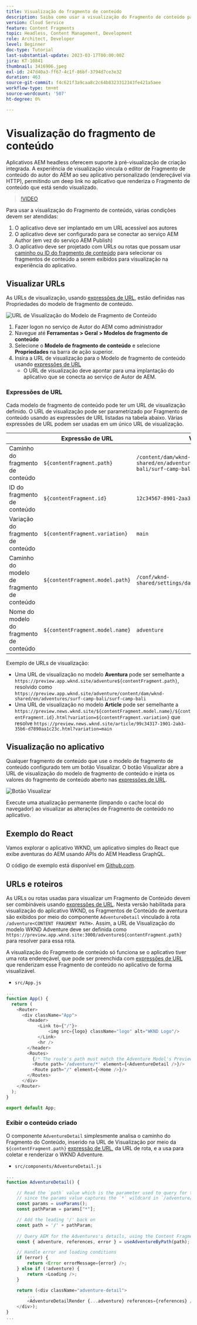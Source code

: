 ```yaml
---
title: Visualização do fragmento de conteúdo
description: Saiba como usar a visualização do Fragmento de conteúdo para todos os autores para ver rapidamente como as alterações de conteúdo afetam suas experiências AEM Headless.
version: Cloud Service
feature: Content Fragments
topic: Headless, Content Management, Development
role: Architect, Developer
level: Beginner
doc-type: Tutorial
last-substantial-update: 2023-03-17T00:00:00Z
jira: KT-10841
thumbnail: 3416906.jpeg
exl-id: 247d40a3-ff67-4c1f-86bf-3794d7ce3e32
duration: 463
source-git-commit: f4c621f3a9caa8c2c64b8323312343fe421a5aee
workflow-type: tm+mt
source-wordcount: '507'
ht-degree: 0%

---
```


# Visualização do fragmento de conteúdo

Aplicativos AEM headless oferecem suporte à pré-visualização de criação integrada. A experiência de visualização vincula o editor de Fragmento de conteúdo do autor do AEM ao seu aplicativo personalizado (endereçável via HTTP), permitindo um deep link no aplicativo que renderiza o Fragmento de conteúdo que está sendo visualizado.

>[!VIDEO](https://video.tv.adobe.com/v/3416906?quality=12&learn=on)

Para usar a visualização do Fragmento de conteúdo, várias condições devem ser atendidas:

1. O aplicativo deve ser implantado em um URL acessível aos autores
1. O aplicativo deve ser configurado para se conectar ao serviço AEM Author (em vez do serviço AEM Publish)
1. O aplicativo deve ser projetado com URLs ou rotas que possam usar [caminho ou ID do fragmento de conteúdo](#url-expressions) para selecionar os fragmentos de conteúdo a serem exibidos para visualização na experiência do aplicativo.

## Visualizar URLs

As URLs de visualização, usando [expressões de URL](#url-expressions), estão definidas nas Propriedades do modelo de fragmento de conteúdo.

![URL de Visualização do Modelo de Fragmento de Conteúdo](./assets/preview/cf-model-preview-url.png)

1. Fazer logon no serviço de Autor do AEM como administrador
1. Navegue até __Ferramentas > Geral > Modelos de fragmento de conteúdo__
1. Selecione o __Modelo de fragmento de conteúdo__ e selecione __Propriedades__ na barra de ação superior.
1. Insira a URL de visualização para o Modelo de fragmento de conteúdo usando [expressões de URL](#url-expressions)
   + O URL de visualização deve apontar para uma implantação do aplicativo que se conecta ao serviço de Autor de AEM.

### Expressões de URL

Cada modelo de fragmento de conteúdo pode ter um URL de visualização definido. O URL de visualização pode ser parametrizado por Fragmento de conteúdo usando as expressões de URL listadas na tabela abaixo. Várias expressões de URL podem ser usadas em um único URL de visualização.

|                                         | Expressão de URL | Valor |
| --------------------------------------- | ----------------------------------- | ----------- |
| Caminho do fragmento de conteúdo | `${contentFragment.path}` | `/content/dam/wknd-shared/en/adventures/surf-camp-bali/surf-camp-bali` |
| ID do fragmento de conteúdo | `${contentFragment.id}` | `12c34567-8901-2aa3-45b6-d7890aa1c23c` |
| Variação do fragmento de conteúdo | `${contentFragment.variation}` | `main` |
| Caminho do modelo de fragmento de conteúdo | `${contentFragment.model.path}` | `/conf/wknd-shared/settings/dam/cfm/models/adventure` |
| Nome do modelo do fragmento de conteúdo | `${contentFragment.model.name}` | `adventure` |

Exemplo de URLs de visualização:

+ Uma URL de visualização no modelo __Aventura__ pode ser semelhante a `https://preview.app.wknd.site/adventure${contentFragment.path}`, resolvido como `https://preview.app.wknd.site/adventure/content/dam/wknd-shared/en/adventures/surf-camp-bali/surf-camp-bali`
+ Uma URL de visualização no modelo __Article__ pode ser semelhante a `https://preview.news.wknd.site/${contentFragment.model.name}/${contentFragment.id}.html?variation=${contentFragment.variation}` que resolve `https://preview.news.wknd.site/article/99c34317-1901-2ab3-35b6-d7890aa1c23c.html?variation=main`

## Visualização no aplicativo

Qualquer fragmento de conteúdo que use o modelo de fragmento de conteúdo configurado tem um botão Visualizar. O botão Visualizar abre a URL de visualização do modelo de fragmento de conteúdo e injeta os valores do fragmento de conteúdo aberto nas [expressões de URL](#url-expressions).

![Botão Visualizar](./assets/preview/preview-button.png)

Execute uma atualização permanente (limpando o cache local do navegador) ao visualizar as alterações de Fragmento de conteúdo no aplicativo.

## Exemplo do React

Vamos explorar o aplicativo WKND, um aplicativo simples do React que exibe aventuras do AEM usando APIs do AEM Headless GraphQL.

O código de exemplo está disponível em [Github.com](https://github.com/adobe/aem-guides-wknd-graphql/tree/main/preview-tutorial).

## URLs e roteiros

As URLs ou rotas usadas para visualizar um Fragmento de Conteúdo devem ser combináveis usando [expressões de URL](#url-expressions). Nesta versão habilitada para visualização do aplicativo WKND, os Fragmentos de Conteúdo de aventura são exibidos por meio do componente `AdventureDetail` vinculado à rota `/adventure<CONTENT FRAGMENT PATH>`. Assim, a URL de Visualização do modelo WKND Adventure deve ser definida como `https://preview.app.wknd.site:3000/adventure${contentFragment.path}` para resolver para essa rota.

A visualização do Fragmento de conteúdo só funciona se o aplicativo tiver uma rota endereçável, que pode ser preenchida com [expressões de URL](#url-expressions) que renderizam esse Fragmento de conteúdo no aplicativo de forma visualizável.

+ `src/App.js`

```javascript
...
function App() {
  return (
    <Router>
      <div className="App">
        <header>
            <Link to={"/"}>
                <img src={logo} className="logo" alt="WKND Logo"/>
            </Link>        
            <hr />
        </header>
        <Routes>
          {/* The route's path must match the Adventure Model's Preview URL expression. In React since the path has `/` you must use wildcards to match instead of the usual `:path` */}
          <Route path='/adventure/*' element={<AdventureDetail />}/>
          <Route path="/" element={<Home />}/>
        </Routes>
      </div>
    </Router>
  );
}

export default App;
```

### Exibir o conteúdo criado

O componente `AdventureDetail` simplesmente analisa o caminho do Fragmento do Conteúdo, inserido na URL de Visualização por meio da `${contentFragment.path}` [expressão de URL](#url-expressions), da URL de rota, e a usa para coletar e renderizar o WKND Adventure.

+ `src/components/AdventureDetail.js`

```javascript
...
function AdventureDetail() {

    // Read the `path` value which is the parameter used to query for the adventure's details
    // since the params value captures the `*` wildcard in `/adventure/*`, or everything after the first `/` in the Content Fragment path.
    const params = useParams();
    const pathParam = params["*"];

    // Add the leading '/' back on 
    const path = '/' + pathParam;
    
    // Query AEM for the Adventures's details, using the Content Fragment's `path`
    const { adventure, references, error } = useAdventureByPath(path);

    // Handle error and loading conditions
    if (error) {
        return <Error errorMessage={error} />;
    } else if (!adventure) {
        return <Loading />;
    }

    return (<div className="adventure-detail">
        ...
        <AdventureDetailRender {...adventure} references={references} />
    </div>);
}
...
```
